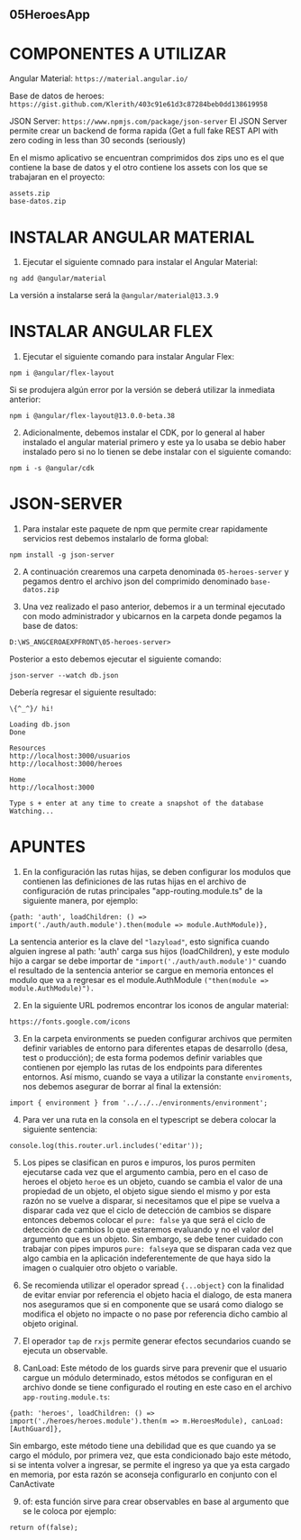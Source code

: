 ## 05HeroesApp

# COMPONENTES A UTILIZAR

Angular Material: ```https://material.angular.io/```

Base de datos de heroes: ```https://gist.github.com/Klerith/403c91e61d3c87284beb0dd138619958```

JSON Server: ```https://www.npmjs.com/package/json-server```
El JSON Server permite crear un backend de forma rapida (Get a full fake REST API with zero coding in less than 30 seconds (seriously)

En el mismo aplicativo se encuentran comprimidos dos zips uno es el que contiene la base de datos y el otro
contiene los assets con los que se trabajaran en el proyecto:

```
assets.zip
base-datos.zip
```

# INSTALAR ANGULAR MATERIAL

1. Ejecutar el siguiente comnado para instalar el Angular Material:

```ng add @angular/material```

La versión a instalarse será la ```@angular/material@13.3.9```

# INSTALAR ANGULAR FLEX

1. Ejecutar el siguiente comando para instalar Angular Flex:

```npm i @angular/flex-layout```

Si se produjera algún error por la versión se deberá utilizar la inmediata anterior:

```npm i @angular/flex-layout@13.0.0-beta.38```

2. Adicionalmente, debemos instalar el CDK, por lo general al haber instalado el angular material primero
y este ya lo usaba se debio haber instalado pero si no lo tienen se debe instalar con el siguiente comando:

```npm i -s @angular/cdk```

# JSON-SERVER
1. Para instalar este paquete de npm que permite crear rapidamente servicios rest debemos instalarlo de forma
global:

```npm install -g json-server```

2. A continuación crearemos una carpeta denominada ```05-heroes-server``` y pegamos dentro el archivo json del comprimido
denominado ```base-datos.zip```

3. Una vez realizado el paso anterior, debemos ir a un terminal ejecutado con modo administrador y ubicarnos en la carpeta
donde pegamos la base de datos:

```D:\WS_ANGCEROAEXPFRONT\05-heroes-server>```

Posterior a esto debemos ejecutar el siguiente comando: 

```json-server --watch db.json```

Debería regresar el siguiente resultado:

  ```
  \{^_^}/ hi!

  Loading db.json
  Done

  Resources
  http://localhost:3000/usuarios
  http://localhost:3000/heroes

  Home
  http://localhost:3000

  Type s + enter at any time to create a snapshot of the database
  Watching...
  ```

# APUNTES

1. En la configuración las rutas hijas, se deben configurar los modulos que contienen las definiciones
de las rutas hijas en el archivo de configuración de rutas principales "app-routing.module.ts" de la 
siguiente manera, por ejemplo:

```{path: 'auth', loadChildren: () => import('./auth/auth.module').then(module => module.AuthModule)},```

La sentencia anterior es la clave del ```"lazyload"```, esto significa cuando alguien ingrese al path: 'auth'
carga sus hijos (loadChildren), y este modulo hijo a cargar se debe importar de ```"import('./auth/auth.module')"```
cuando el resultado de la sentencia anterior se cargue en memoria entonces el modulo que va a regresar es el
module.AuthModule ```("then(module => module.AuthModule)").```

2. En la siguiente URL podremos encontrar los iconos de angular material:

```https://fonts.google.com/icons```

3. En la carpeta environments se pueden configurar archivos que permiten definir variables de entorno para diferentes
etapas de desarrollo (desa, test o producción); de esta forma podemos definir variables que contienen por ejemplo 
las rutas de los endpoints para diferentes entornos. Así mismo, cuando se vaya a utilizar la constante ```enviroments```,
nos debemos asegurar de borrar al final la extensión:

```import { environment } from '../../../environments/environment';```

4. Para ver una ruta en la consola en el typescript se debera colocar la siguiente sentencia: 

```console.log(this.router.url.includes('editar'));```

5. Los pipes se clasifican en puros e impuros, los puros permiten ejecutarse cada vez que el argumento cambia, pero en el 
caso de heroes el objeto ```heroe``` es un objeto, cuando se cambia el valor de una propiedad de un objeto, el objeto sigue
siendo el mismo y por esta razón no se vuelve a disparar, si necesitamos que el pipe se vuelva a disparar cada vez que el 
ciclo de detección de cambios se dispare entonces debemos colocar el ```pure: false``` ya que será el ciclo de detección de
cambios lo que estaremos evaluando y no el valor del argumento que es un objeto. Sin embargo, se debe tener cuidado con trabajar
con pipes impuros ```pure: false```ya que se disparan cada vez que algo cambia en la aplicación indeferentemente de que haya sido
la imagen o cualquier otro objeto o variable.

6. Se recomienda utilizar el operador spread ```{...object}``` con la finalidad de evitar enviar por referencia el objeto hacia 
el dialogo, de esta manera nos aseguramos que si en componente que se usará como dialogo se modifica el objeto no impacte o no 
pase por referencia dicho cambio al objeto original.

7. El operador ```tap``` de ```rxjs``` permite generar efectos secundarios cuando se ejecuta un observable.

8. CanLoad: Este método de los guards sirve para prevenir que el usuario cargue un módulo determinado, estos métodos se configuran en el archivo donde se tiene configurado el routing en este caso en el archivo ```app-routing.module.ts```:

```{path: 'heroes', loadChildren: () => import('./heroes/heroes.module').then(m => m.HeroesModule), canLoad: [AuthGuard]},```

Sin embargo, este método tiene una debilidad que es que cuando ya se cargo el módulo, por primera vez, que esta condicionado bajo este método, si se intenta volver a ingresar, se permite el ingreso ya que ya esta cargado en memoria, por esta razón se aconseja configurarlo en conjunto con el CanActivate

9. of: esta función sirve para crear observables en base al argumento que se le coloca por ejemplo:

```return of(false);```
